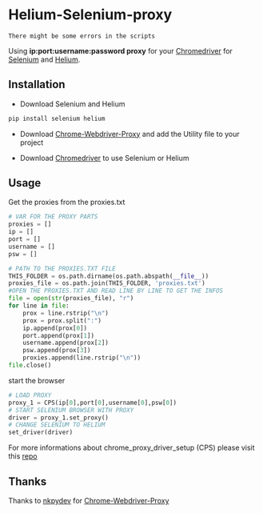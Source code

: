 # Helium-Selenium-proxy

```
There might be some errors in the scripts
```

Using **ip:port:username:password proxy** for your [Chromedriver](https://chromedriver.chromium.org/) for [Selenium](https://selenium-python.readthedocs.io/) and [Helium](https://github.com/mherrmann/selenium-python-helium).

## Installation

+ Download Selenium and Helium
```bash
pip install selenium helium
```

+ Download [Chrome-Webdriver-Proxy](https://github.com/nkpydev/Chrome-Webdriver-Proxy) and add the Utility file to your project

+ Download [Chromedriver](https://chromedriver.chromium.org/) to use Selenium or Helium

## Usage

Get the proxies from the proxies.txt
```python
# VAR FOR THE PROXY PARTS
proxies = []
ip = []
port = []
username = []
psw = []

# PATH TO THE PROXIES.TXT FILE
THIS_FOLDER = os.path.dirname(os.path.abspath(__file__))
proxies_file = os.path.join(THIS_FOLDER, 'proxies.txt')
#OPEN THE PROXIES.TXT AND READ LINE BY LINE TO GET THE INFOS
file = open(str(proxies_file), "r")
for line in file:
    prox = line.rstrip("\n")
    prox = prox.split(":")
    ip.append(prox[0])
    port.append(prox[1])
    username.append(prox[2])
    psw.append(prox[3])
    proxies.append(line.rstrip("\n"))
file.close()
```
start the browser
```python
# LOAD PROXY
proxy_1 = CPS(ip[0],port[0],username[0],psw[0])
# START SELENIUM BROWSER WITH PROXY
driver = proxy_1.set_proxy()
# CHANGE SELENIUM TO HELIUM 
set_driver(driver)
```
For more informations about chrome_proxy_driver_setup (CPS) please visit this [repo](https://github.com/nkpydev/Chrome-Webdriver-Proxy)

## Thanks
Thanks to [nkpydev](https://github.com/nkpydev) for [Chrome-Webdriver-Proxy](https://github.com/nkpydev/Chrome-Webdriver-Proxy)
